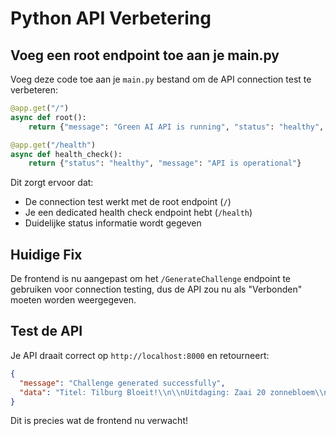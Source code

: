 # Python API Verbetering

## Voeg een root endpoint toe aan je main.py

Voeg deze code toe aan je `main.py` bestand om de API connection test te verbeteren:

```python
@app.get("/")
async def root():
    return {"message": "Green AI API is running", "status": "healthy", "version": "1.0"}

@app.get("/health")
async def health_check():
    return {"status": "healthy", "message": "API is operational"}
```

Dit zorgt ervoor dat:

- De connection test werkt met de root endpoint (`/`)
- Je een dedicated health check endpoint hebt (`/health`)
- Duidelijke status informatie wordt gegeven

## Huidige Fix

De frontend is nu aangepast om het `/GenerateChallenge` endpoint te gebruiken voor connection testing, dus de API zou nu als "Verbonden" moeten worden weergegeven.

## Test de API

Je API draait correct op `http://localhost:8000` en retourneert:

```json
{
  "message": "Challenge generated successfully",
  "data": "Titel: Tilburg Bloeit!\\n\\nUitdaging: Zaai 20 zonnebloem\\nzaden langs de Reeshofvijver. Red de bijenstand! Meetwaarde: biodiversiteit.\\n"
}
```

Dit is precies wat de frontend nu verwacht!
